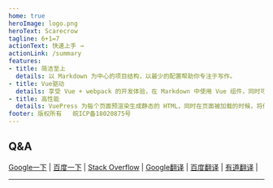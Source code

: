 ```yaml
---
home: true
heroImage: logo.png
heroText: Scarecrow
tagline: 6+1=7
actionText: 快速上手 →
actionLink: /summary
features:
- title: 简洁至上
  details: 以 Markdown 为中心的项目结构，以最少的配置帮助你专注于写作。
- title: Vue驱动
  details: 享受 Vue + webpack 的开发体验，在 Markdown 中使用 Vue 组件，同时可以使用 Vue 来开发自定义主题。
- title: 高性能
  details: VuePress 为每个页面预渲染生成静态的 HTML，同时在页面被加载的时候，将作为 SPA 运行。
footer: 版权所有   皖ICP备18020875号
---
```



## Q&A

[Google一下](https://www.google.com) | [百度一下](https://www.baidu.com) | [Stack Overflow](https://stackoverflow.com) |
[Google翻译](https://translate.google.cn) | [百度翻译](https://fanyi.baidu.com) | [有道翻译](http://fanyi.youdao.com) | 

---

<Vssue />